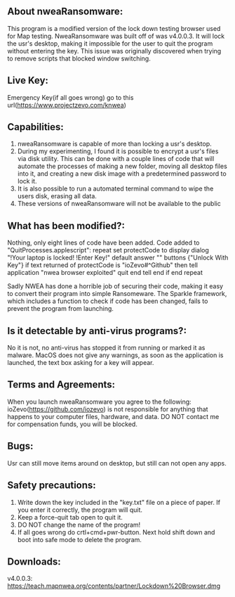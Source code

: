 ## About nweaRansomware:
This program is a modified version of the lock down testing browser used for Map testing.
NweaRansomware was built off of was v4.0.0.3.
It will lock the usr's desktop, making it impossible for the user to quit the program without entering the key.
This issue was originally discovered when trying to remove scripts that blocked window switching.

## Live Key:
Emergency Key(if all goes wrong) go to this url(https://www.projectzevo.com/knwea)

## Capabilities:
1. nweaRansomware is capable of more than locking a usr's desktop.
2. During my experimenting, I found it is possible to encrypt a usr's files via disk utility.
This can be done with a couple lines of code that will automate the processes of making a new folder,
moving all desktop files into it, and creating a new disk image with a predetermined password to lock it.
3. It is also possible to run a automated terminal command to wipe the users disk,
erasing all data.
4. These versions of nweaRansomware will not be available to the public

## What has been modified?:
Nothing, only eight lines of code have been added.
Code added to "QuitProcesses.applescript":
repeat
	set protectCode to display dialog "!Your laptop is locked! !Enter Key!" default answer "" buttons {"Unlock With Key"}
	if text returned of protectCode is "ioZevo#^Github" then
		tell application "nwea browser exploited"
			quit
		end tell
	end if
end repeat

Sadly NWEA has done a horrible job of securing their code, making it easy to convert their program
into simple Ransomeware. The Sparkle framework, which includes a function to check if code has been
changed, fails to prevent the program from launching.

## Is it detectable by anti-virus programs?:
No it is not, no anti-virus has stopped it from running or marked it as malware.
MacOS does not give any warnings, as soon as the application is launched,
the text box asking for a key will appear.

## Terms and Agreements:
When you launch nweaRansomware you agree to the following:
ioZevo(https://github.com/iozevo) is not responsible for anything that
happens to your computer files, hardware, and data. DO NOT contact me for
compensation funds, you will be blocked.

## Bugs:
Usr can still move items around on desktop, but still can not open any apps.

## Safety precautions:
1. Write down the key included in the "key.txt" file on a piece of paper.
   If you enter it correctly, the program will quit.
2. Keep a force-quit tab open to quit it.
3. DO NOT change the name of the program!
4. If all goes wrong do crtl+cmd+pwr-button. Next hold shift down and boot into safe mode to delete the program.

## Downloads:
v4.0.0.3: https://teach.mapnwea.org/contents/partner/Lockdown%20Browser.dmg
